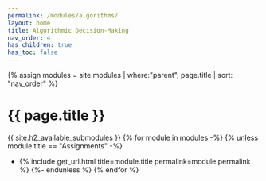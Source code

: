 ```yaml
---
permalink: /modules/algorithms/
layout: home
title: Algorithmic Decision-Making
nav_order: 4
has_children: true
has_toc: false
---
```


{% assign modules = site.modules | where:"parent", page.title | sort: "nav_order" %}

# {{ page.title }}
{{ site.h2_available_submodules }}
{% for module in modules -%}
{% unless module.title == "Assignments" -%}
* {% include get_url.html title=module.title permalink=module.permalink %}
{%- endunless %}
{% endfor %}
